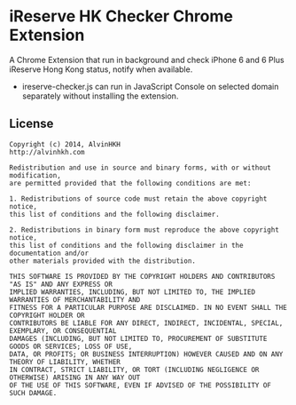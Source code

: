 # iReserve HK Checker Chrome Extension

A Chrome Extension that run in background and check iPhone 6 and 6 Plus iReserve Hong Kong status, notify when available.

- ireserve-checker.js can run in JavaScript Console on selected domain separately without installing the extension.

## License

	Copyright (c) 2014, AlvinHKH
	http://alvinhkh.com

	Redistribution and use in source and binary forms, with or without modification, 
	are permitted provided that the following conditions are met:

	1. Redistributions of source code must retain the above copyright notice, 
	this list of conditions and the following disclaimer.
	
	2. Redistributions in binary form must reproduce the above copyright notice, 
	this list of conditions and the following disclaimer in the documentation and/or 
	other materials provided with the distribution.
	
	THIS SOFTWARE IS PROVIDED BY THE COPYRIGHT HOLDERS AND CONTRIBUTORS "AS IS" AND ANY EXPRESS OR 
	IMPLIED WARRANTIES, INCLUDING, BUT NOT LIMITED TO, THE IMPLIED WARRANTIES OF MERCHANTABILITY AND 
	FITNESS FOR A PARTICULAR PURPOSE ARE DISCLAIMED. IN NO EVENT SHALL THE COPYRIGHT HOLDER OR 
	CONTRIBUTORS BE LIABLE FOR ANY DIRECT, INDIRECT, INCIDENTAL, SPECIAL, EXEMPLARY, OR CONSEQUENTIAL 
	DAMAGES (INCLUDING, BUT NOT LIMITED TO, PROCUREMENT OF SUBSTITUTE GOODS OR SERVICES; LOSS OF USE, 
	DATA, OR PROFITS; OR BUSINESS INTERRUPTION) HOWEVER CAUSED AND ON ANY THEORY OF LIABILITY, WHETHER 
	IN CONTRACT, STRICT LIABILITY, OR TORT (INCLUDING NEGLIGENCE OR OTHERWISE) ARISING IN ANY WAY OUT 
	OF THE USE OF THIS SOFTWARE, EVEN IF ADVISED OF THE POSSIBILITY OF SUCH DAMAGE.
